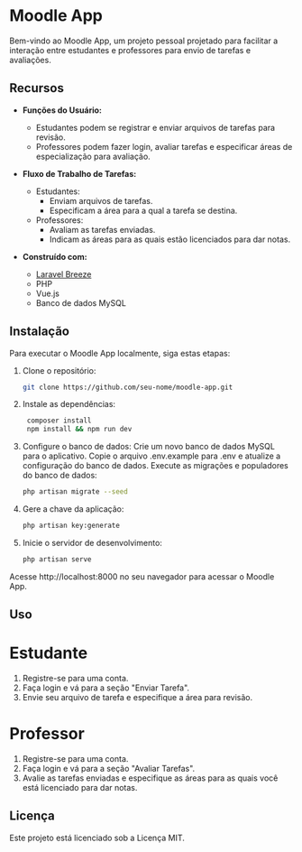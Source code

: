 # Moodle App

Bem-vindo ao Moodle App, um projeto pessoal projetado para facilitar a interação entre estudantes e professores para envio de tarefas e avaliações.

## Recursos

- **Funções do Usuário:**
  - Estudantes podem se registrar e enviar arquivos de tarefas para revisão.
  - Professores podem fazer login, avaliar tarefas e especificar áreas de especialização para avaliação.

- **Fluxo de Trabalho de Tarefas:**
  - Estudantes:
    - Enviam arquivos de tarefas.
    - Especificam a área para a qual a tarefa se destina.
  - Professores:
    - Avaliam as tarefas enviadas.
    - Indicam as áreas para as quais estão licenciados para dar notas.

- **Construído com:**
  - [Laravel Breeze](https://laravel.com/docs/8.x/starter-kits#breeze-and-inertia)
  - PHP
  - Vue.js
  - Banco de dados MySQL

## Instalação

Para executar o Moodle App localmente, siga estas etapas:

1. Clone o repositório:
   ```bash
   git clone https://github.com/seu-nome/moodle-app.git
2. Instale as dependências:
   ```bash
    composer install
    npm install && npm run dev
3. Configure o banco de dados:
    Crie um novo banco de dados MySQL para o aplicativo.
    Copie o arquivo .env.example para .env e atualize a configuração do banco de dados.
    Execute as migrações e populadores do banco de dados:
   ```bash
   php artisan migrate --seed
4. Gere a chave da aplicação:
   ```bash
   php artisan key:generate
5. Inicie o servidor de desenvolvimento:
   ```bash
   php artisan serve

Acesse http://localhost:8000 no seu navegador para acessar o Moodle App.

## Uso

# Estudante

1. Registre-se para uma conta.
2. Faça login e vá para a seção "Enviar Tarefa".
3. Envie seu arquivo de tarefa e especifique a área para revisão.
# Professor

1. Registre-se para uma conta.
2. Faça login e vá para a seção "Avaliar Tarefas".
3. Avalie as tarefas enviadas e especifique as áreas para as quais você está licenciado para dar notas.

## Licença

Este projeto está licenciado sob a Licença MIT.
